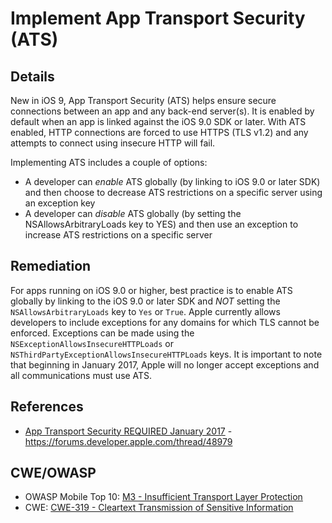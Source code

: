 # Implement App Transport Security (ATS)

## Details 

New in iOS 9, App Transport Security (ATS) helps ensure secure connections between an app and any back-end server(s). It is enabled by default when an app is linked against the iOS 9.0 SDK or later. With ATS enabled, HTTP connections are forced to use HTTPS (TLS v1.2) and any attempts to connect using insecure HTTP will fail.

Implementing ATS includes a couple of options:

* A developer can *enable* ATS globally (by linking to iOS 9.0 or later SDK) and then choose to decrease ATS restrictions on a specific server using an exception key
* A developer can *disable* ATS globally (by setting the NSAllowsArbitraryLoads key to YES) and then use an exception to increase ATS restrictions on a specific server

## Remediation

For apps running on iOS 9.0 or higher, best practice is to enable ATS globally by linking to the iOS 9.0 or later SDK and *NOT* setting the `NSAllowsArbitraryLoads` key to `Yes` or `True`.  Apple currently allows developers to include exceptions for any domains for which TLS cannot be enforced. Exceptions can be made using the `NSExceptionAllowsInsecureHTTPLoads` or `NSThirdPartyExceptionAllowsInsecureHTTPLoads` keys. It is important to note that beginning in January 2017, Apple will no longer accept exceptions and all communications must use ATS.

## References

 * [App Transport Security REQUIRED January 2017](https://forums.developer.apple.com/thread/48979) - https://forums.developer.apple.com/thread/48979
 
## CWE/OWASP 

 * OWASP Mobile Top 10: [M3 - Insufficient Transport Layer Protection](https://www.owasp.org/index.php/Mobile_Top_10_2014-M3)
 * CWE: [CWE-319 - Cleartext Transmission of Sensitive Information](http://cwe.mitre.org/data/definitions/319.html)
 

